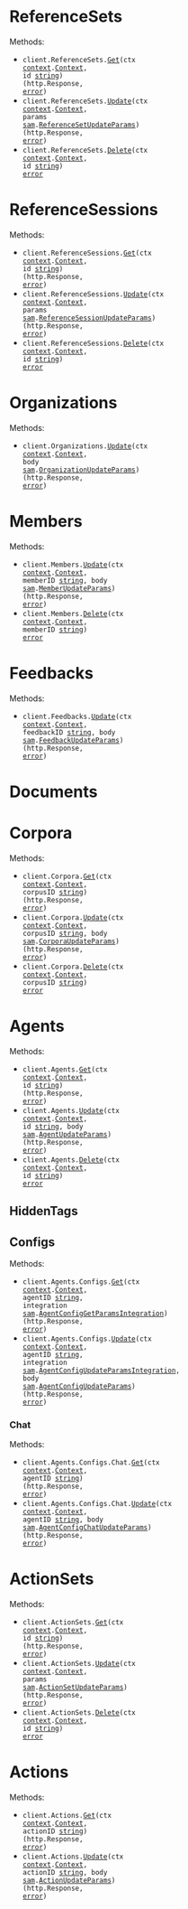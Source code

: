 # ReferenceSets

Methods:

- <code title="get /api/v1/referencesets/{id}">client.ReferenceSets.<a href="https://pkg.go.dev/github.com/DefinitelyATestOrg/sam-go/v3#ReferenceSetService.Get">Get</a>(ctx <a href="https://pkg.go.dev/context">context</a>.<a href="https://pkg.go.dev/context#Context">Context</a>, id <a href="https://pkg.go.dev/builtin#string">string</a>) (http.Response, <a href="https://pkg.go.dev/builtin#error">error</a>)</code>
- <code title="put /api/v1/referencesets/{id}">client.ReferenceSets.<a href="https://pkg.go.dev/github.com/DefinitelyATestOrg/sam-go/v3#ReferenceSetService.Update">Update</a>(ctx <a href="https://pkg.go.dev/context">context</a>.<a href="https://pkg.go.dev/context#Context">Context</a>, params <a href="https://pkg.go.dev/github.com/DefinitelyATestOrg/sam-go/v3">sam</a>.<a href="https://pkg.go.dev/github.com/DefinitelyATestOrg/sam-go/v3#ReferenceSetUpdateParams">ReferenceSetUpdateParams</a>) (http.Response, <a href="https://pkg.go.dev/builtin#error">error</a>)</code>
- <code title="delete /api/v1/referencesets/{id}">client.ReferenceSets.<a href="https://pkg.go.dev/github.com/DefinitelyATestOrg/sam-go/v3#ReferenceSetService.Delete">Delete</a>(ctx <a href="https://pkg.go.dev/context">context</a>.<a href="https://pkg.go.dev/context#Context">Context</a>, id <a href="https://pkg.go.dev/builtin#string">string</a>) <a href="https://pkg.go.dev/builtin#error">error</a></code>

# ReferenceSessions

Methods:

- <code title="get /api/v1/referencesessions/{id}">client.ReferenceSessions.<a href="https://pkg.go.dev/github.com/DefinitelyATestOrg/sam-go/v3#ReferenceSessionService.Get">Get</a>(ctx <a href="https://pkg.go.dev/context">context</a>.<a href="https://pkg.go.dev/context#Context">Context</a>, id <a href="https://pkg.go.dev/builtin#string">string</a>) (http.Response, <a href="https://pkg.go.dev/builtin#error">error</a>)</code>
- <code title="put /api/v1/referencesessions/{id}">client.ReferenceSessions.<a href="https://pkg.go.dev/github.com/DefinitelyATestOrg/sam-go/v3#ReferenceSessionService.Update">Update</a>(ctx <a href="https://pkg.go.dev/context">context</a>.<a href="https://pkg.go.dev/context#Context">Context</a>, params <a href="https://pkg.go.dev/github.com/DefinitelyATestOrg/sam-go/v3">sam</a>.<a href="https://pkg.go.dev/github.com/DefinitelyATestOrg/sam-go/v3#ReferenceSessionUpdateParams">ReferenceSessionUpdateParams</a>) (http.Response, <a href="https://pkg.go.dev/builtin#error">error</a>)</code>
- <code title="delete /api/v1/referencesessions/{id}">client.ReferenceSessions.<a href="https://pkg.go.dev/github.com/DefinitelyATestOrg/sam-go/v3#ReferenceSessionService.Delete">Delete</a>(ctx <a href="https://pkg.go.dev/context">context</a>.<a href="https://pkg.go.dev/context#Context">Context</a>, id <a href="https://pkg.go.dev/builtin#string">string</a>) <a href="https://pkg.go.dev/builtin#error">error</a></code>

# Organizations

Methods:

- <code title="put /api/v1/organizations">client.Organizations.<a href="https://pkg.go.dev/github.com/DefinitelyATestOrg/sam-go/v3#OrganizationService.Update">Update</a>(ctx <a href="https://pkg.go.dev/context">context</a>.<a href="https://pkg.go.dev/context#Context">Context</a>, body <a href="https://pkg.go.dev/github.com/DefinitelyATestOrg/sam-go/v3">sam</a>.<a href="https://pkg.go.dev/github.com/DefinitelyATestOrg/sam-go/v3#OrganizationUpdateParams">OrganizationUpdateParams</a>) (http.Response, <a href="https://pkg.go.dev/builtin#error">error</a>)</code>

# Members

Methods:

- <code title="put /api/v1/members/{memberId}">client.Members.<a href="https://pkg.go.dev/github.com/DefinitelyATestOrg/sam-go/v3#MemberService.Update">Update</a>(ctx <a href="https://pkg.go.dev/context">context</a>.<a href="https://pkg.go.dev/context#Context">Context</a>, memberID <a href="https://pkg.go.dev/builtin#string">string</a>, body <a href="https://pkg.go.dev/github.com/DefinitelyATestOrg/sam-go/v3">sam</a>.<a href="https://pkg.go.dev/github.com/DefinitelyATestOrg/sam-go/v3#MemberUpdateParams">MemberUpdateParams</a>) (http.Response, <a href="https://pkg.go.dev/builtin#error">error</a>)</code>
- <code title="delete /api/v1/members/{memberId}">client.Members.<a href="https://pkg.go.dev/github.com/DefinitelyATestOrg/sam-go/v3#MemberService.Delete">Delete</a>(ctx <a href="https://pkg.go.dev/context">context</a>.<a href="https://pkg.go.dev/context#Context">Context</a>, memberID <a href="https://pkg.go.dev/builtin#string">string</a>) <a href="https://pkg.go.dev/builtin#error">error</a></code>

# Feedbacks

Methods:

- <code title="put /api/v1/feedbacks/{feedback_id}">client.Feedbacks.<a href="https://pkg.go.dev/github.com/DefinitelyATestOrg/sam-go/v3#FeedbackService.Update">Update</a>(ctx <a href="https://pkg.go.dev/context">context</a>.<a href="https://pkg.go.dev/context#Context">Context</a>, feedbackID <a href="https://pkg.go.dev/builtin#string">string</a>, body <a href="https://pkg.go.dev/github.com/DefinitelyATestOrg/sam-go/v3">sam</a>.<a href="https://pkg.go.dev/github.com/DefinitelyATestOrg/sam-go/v3#FeedbackUpdateParams">FeedbackUpdateParams</a>) (http.Response, <a href="https://pkg.go.dev/builtin#error">error</a>)</code>

# Documents

# Corpora

Methods:

- <code title="get /api/v1/corpora/{corpus_id}">client.Corpora.<a href="https://pkg.go.dev/github.com/DefinitelyATestOrg/sam-go/v3#CorporaService.Get">Get</a>(ctx <a href="https://pkg.go.dev/context">context</a>.<a href="https://pkg.go.dev/context#Context">Context</a>, corpusID <a href="https://pkg.go.dev/builtin#string">string</a>) (http.Response, <a href="https://pkg.go.dev/builtin#error">error</a>)</code>
- <code title="put /api/v1/corpora/{corpus_id}">client.Corpora.<a href="https://pkg.go.dev/github.com/DefinitelyATestOrg/sam-go/v3#CorporaService.Update">Update</a>(ctx <a href="https://pkg.go.dev/context">context</a>.<a href="https://pkg.go.dev/context#Context">Context</a>, corpusID <a href="https://pkg.go.dev/builtin#string">string</a>, body <a href="https://pkg.go.dev/github.com/DefinitelyATestOrg/sam-go/v3">sam</a>.<a href="https://pkg.go.dev/github.com/DefinitelyATestOrg/sam-go/v3#CorporaUpdateParams">CorporaUpdateParams</a>) (http.Response, <a href="https://pkg.go.dev/builtin#error">error</a>)</code>
- <code title="delete /api/v1/corpora/{corpus_id}">client.Corpora.<a href="https://pkg.go.dev/github.com/DefinitelyATestOrg/sam-go/v3#CorporaService.Delete">Delete</a>(ctx <a href="https://pkg.go.dev/context">context</a>.<a href="https://pkg.go.dev/context#Context">Context</a>, corpusID <a href="https://pkg.go.dev/builtin#string">string</a>) <a href="https://pkg.go.dev/builtin#error">error</a></code>

# Agents

Methods:

- <code title="get /api/v1/agents/{id}">client.Agents.<a href="https://pkg.go.dev/github.com/DefinitelyATestOrg/sam-go/v3#AgentService.Get">Get</a>(ctx <a href="https://pkg.go.dev/context">context</a>.<a href="https://pkg.go.dev/context#Context">Context</a>, id <a href="https://pkg.go.dev/builtin#string">string</a>) (http.Response, <a href="https://pkg.go.dev/builtin#error">error</a>)</code>
- <code title="put /api/v1/agents/{id}">client.Agents.<a href="https://pkg.go.dev/github.com/DefinitelyATestOrg/sam-go/v3#AgentService.Update">Update</a>(ctx <a href="https://pkg.go.dev/context">context</a>.<a href="https://pkg.go.dev/context#Context">Context</a>, id <a href="https://pkg.go.dev/builtin#string">string</a>, body <a href="https://pkg.go.dev/github.com/DefinitelyATestOrg/sam-go/v3">sam</a>.<a href="https://pkg.go.dev/github.com/DefinitelyATestOrg/sam-go/v3#AgentUpdateParams">AgentUpdateParams</a>) (http.Response, <a href="https://pkg.go.dev/builtin#error">error</a>)</code>
- <code title="delete /api/v1/agents/{id}">client.Agents.<a href="https://pkg.go.dev/github.com/DefinitelyATestOrg/sam-go/v3#AgentService.Delete">Delete</a>(ctx <a href="https://pkg.go.dev/context">context</a>.<a href="https://pkg.go.dev/context#Context">Context</a>, id <a href="https://pkg.go.dev/builtin#string">string</a>) <a href="https://pkg.go.dev/builtin#error">error</a></code>

## HiddenTags

## Configs

Methods:

- <code title="get /api/v1/agents/{agentId}/configs/{integration}">client.Agents.Configs.<a href="https://pkg.go.dev/github.com/DefinitelyATestOrg/sam-go/v3#AgentConfigService.Get">Get</a>(ctx <a href="https://pkg.go.dev/context">context</a>.<a href="https://pkg.go.dev/context#Context">Context</a>, agentID <a href="https://pkg.go.dev/builtin#string">string</a>, integration <a href="https://pkg.go.dev/github.com/DefinitelyATestOrg/sam-go/v3">sam</a>.<a href="https://pkg.go.dev/github.com/DefinitelyATestOrg/sam-go/v3#AgentConfigGetParamsIntegration">AgentConfigGetParamsIntegration</a>) (http.Response, <a href="https://pkg.go.dev/builtin#error">error</a>)</code>
- <code title="put /api/v1/agents/{agentId}/configs/{integration}">client.Agents.Configs.<a href="https://pkg.go.dev/github.com/DefinitelyATestOrg/sam-go/v3#AgentConfigService.Update">Update</a>(ctx <a href="https://pkg.go.dev/context">context</a>.<a href="https://pkg.go.dev/context#Context">Context</a>, agentID <a href="https://pkg.go.dev/builtin#string">string</a>, integration <a href="https://pkg.go.dev/github.com/DefinitelyATestOrg/sam-go/v3">sam</a>.<a href="https://pkg.go.dev/github.com/DefinitelyATestOrg/sam-go/v3#AgentConfigUpdateParamsIntegration">AgentConfigUpdateParamsIntegration</a>, body <a href="https://pkg.go.dev/github.com/DefinitelyATestOrg/sam-go/v3">sam</a>.<a href="https://pkg.go.dev/github.com/DefinitelyATestOrg/sam-go/v3#AgentConfigUpdateParams">AgentConfigUpdateParams</a>) (http.Response, <a href="https://pkg.go.dev/builtin#error">error</a>)</code>

### Chat

Methods:

- <code title="get /api/v1/agents/{agentId}/configs/chat">client.Agents.Configs.Chat.<a href="https://pkg.go.dev/github.com/DefinitelyATestOrg/sam-go/v3#AgentConfigChatService.Get">Get</a>(ctx <a href="https://pkg.go.dev/context">context</a>.<a href="https://pkg.go.dev/context#Context">Context</a>, agentID <a href="https://pkg.go.dev/builtin#string">string</a>) (http.Response, <a href="https://pkg.go.dev/builtin#error">error</a>)</code>
- <code title="put /api/v1/agents/{agentId}/configs/chat">client.Agents.Configs.Chat.<a href="https://pkg.go.dev/github.com/DefinitelyATestOrg/sam-go/v3#AgentConfigChatService.Update">Update</a>(ctx <a href="https://pkg.go.dev/context">context</a>.<a href="https://pkg.go.dev/context#Context">Context</a>, agentID <a href="https://pkg.go.dev/builtin#string">string</a>, body <a href="https://pkg.go.dev/github.com/DefinitelyATestOrg/sam-go/v3">sam</a>.<a href="https://pkg.go.dev/github.com/DefinitelyATestOrg/sam-go/v3#AgentConfigChatUpdateParams">AgentConfigChatUpdateParams</a>) (http.Response, <a href="https://pkg.go.dev/builtin#error">error</a>)</code>

# ActionSets

Methods:

- <code title="get /api/v1/actionsets/{id}">client.ActionSets.<a href="https://pkg.go.dev/github.com/DefinitelyATestOrg/sam-go/v3#ActionSetService.Get">Get</a>(ctx <a href="https://pkg.go.dev/context">context</a>.<a href="https://pkg.go.dev/context#Context">Context</a>, id <a href="https://pkg.go.dev/builtin#string">string</a>) (http.Response, <a href="https://pkg.go.dev/builtin#error">error</a>)</code>
- <code title="put /api/v1/actionsets/{id}">client.ActionSets.<a href="https://pkg.go.dev/github.com/DefinitelyATestOrg/sam-go/v3#ActionSetService.Update">Update</a>(ctx <a href="https://pkg.go.dev/context">context</a>.<a href="https://pkg.go.dev/context#Context">Context</a>, params <a href="https://pkg.go.dev/github.com/DefinitelyATestOrg/sam-go/v3">sam</a>.<a href="https://pkg.go.dev/github.com/DefinitelyATestOrg/sam-go/v3#ActionSetUpdateParams">ActionSetUpdateParams</a>) (http.Response, <a href="https://pkg.go.dev/builtin#error">error</a>)</code>
- <code title="delete /api/v1/actionsets/{id}">client.ActionSets.<a href="https://pkg.go.dev/github.com/DefinitelyATestOrg/sam-go/v3#ActionSetService.Delete">Delete</a>(ctx <a href="https://pkg.go.dev/context">context</a>.<a href="https://pkg.go.dev/context#Context">Context</a>, id <a href="https://pkg.go.dev/builtin#string">string</a>) <a href="https://pkg.go.dev/builtin#error">error</a></code>

# Actions

Methods:

- <code title="get /api/v1/actions/{actionId}">client.Actions.<a href="https://pkg.go.dev/github.com/DefinitelyATestOrg/sam-go/v3#ActionService.Get">Get</a>(ctx <a href="https://pkg.go.dev/context">context</a>.<a href="https://pkg.go.dev/context#Context">Context</a>, actionID <a href="https://pkg.go.dev/builtin#string">string</a>) (http.Response, <a href="https://pkg.go.dev/builtin#error">error</a>)</code>
- <code title="put /api/v1/actions/{actionId}">client.Actions.<a href="https://pkg.go.dev/github.com/DefinitelyATestOrg/sam-go/v3#ActionService.Update">Update</a>(ctx <a href="https://pkg.go.dev/context">context</a>.<a href="https://pkg.go.dev/context#Context">Context</a>, actionID <a href="https://pkg.go.dev/builtin#string">string</a>, body <a href="https://pkg.go.dev/github.com/DefinitelyATestOrg/sam-go/v3">sam</a>.<a href="https://pkg.go.dev/github.com/DefinitelyATestOrg/sam-go/v3#ActionUpdateParams">ActionUpdateParams</a>) (http.Response, <a href="https://pkg.go.dev/builtin#error">error</a>)</code>
